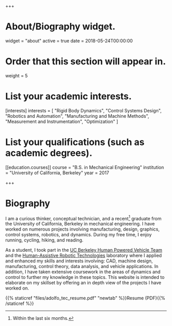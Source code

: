 +++
# About/Biography widget.
widget = "about"
active = true
date = 2018-05-24T00:00:00

# Order that this section will appear in.
weight = 5

# List your academic interests.
[interests]
  interests = [
    "Rigid Body Dynamics",
    "Control Systems Design",
    "Robotics and Automation",
    "Manufacturing and Machine Methods",
    "Measurement and Instrumentation",
    "Optimization"
  ]

# List your qualifications (such as academic degrees).
[[education.courses]]
  course = "B.S. in Mechanical Engineering"
  institution = "University of California, Berkeley"
  year = 2017

+++

# Biography

I am a curious thinker, conceptual technician, and a recent[^1] graduate from the University of California, Berkeley in mechanical engineering. I have worked on numerous projects involving manufacturing, design, graphics, control systems, robotics, and dynamics. During my free time, I enjoy running, cycling, hiking, and reading.

As a student, I took part in the [UC Berkeley Human Powered Vehicle Team](https://hpv.berkeley.edu) and the [Human-Assistive Robotic Technologies](https://hart.berkeley.edu) laboratory where I applied and enhanced my skills and interests involving: CAD, machine design, manufacturing, control theory, data analysis, and vehicle applications. In addition, I have taken extensive coursework in the areas of dynamics and control to further my knowledge in these topics. This website is intended to elaborate on my skillset by offering an in depth view of the projects I have worked on.

{{% staticref "files/adolfo_tec_resume.pdf" "newtab" %}}Resume (PDF){{% /staticref %}}

[^1]: Within the last six months.
